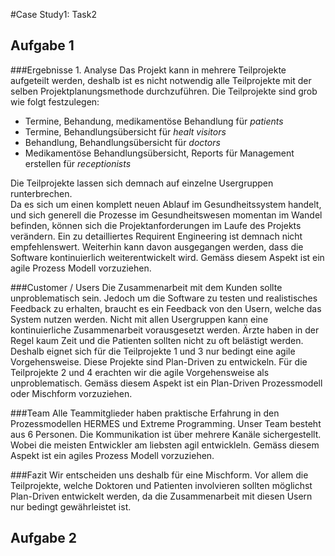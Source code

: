 #Case Study1: Task2

## Aufgabe 1

###Ergebnisse 1. Analyse
Das Projekt kann in mehrere Teilprojekte aufgeteilt werden, deshalb ist es nicht notwendig alle Teilprojekte mit der selben Projektplanungsmethode durchzuführen.
Die Teilprojekte sind grob wie folgt festzulegen:

* Termine, Behandung, medikamentöse Behandlung für *patients*
* Termine, Behandlungsübersicht für  *healt visitors*
* Behandlung, Behandlungsübersicht für *doctors*
* Medikamentöse Behandlungsübersicht, Reports für Management erstellen für *receptionists*

Die Teilprojekte lassen sich demnach auf einzelne Usergruppen runterbrechen.  
Da es sich um einen komplett neuen Ablauf im Gesundheitssystem handelt, und sich generell die Prozesse im Gesundheitswesen momentan im Wandel befinden, können sich die Projektanforderungen im Laufe des Projekts verändern. Ein zu detailliertes Requirent Engineering ist demnach nicht empfehlenswert.
Weiterhin kann davon ausgegangen werden, dass die Software kontinuierlich weiterentwickelt wird.
Gemäss diesem Aspekt ist ein agile Prozess Modell vorzuziehen.

###Customer / Users
Die Zusammenarbeit mit dem Kunden sollte unproblematisch sein. Jedoch um die Software zu testen und realistisches Feedback zu erhalten, braucht es ein Feedback von den Usern, welche das System nutzen werden.
Nicht mit allen Usergruppen kann eine kontinuierliche Zusammenarbeit vorausgesetzt werden.
Ärzte haben in der Regel kaum Zeit und die Patienten sollten nicht zu oft belästigt werden.
Deshalb eignet sich für die Teilprojekte 1 und 3 nur bedingt eine agile Vorgehensweise.  Diese Projekte sind Plan-Driven zu entwickeln.
Für die Teilprojekte 2 und 4 erachten wir die agile Vorgehensweise als unproblematisch.
Gemäss diesem Aspekt ist ein Plan-Driven Prozessmodell oder Mischform vorzuziehen.

###Team
Alle Teammitglieder haben praktische Erfahrung in den Prozessmodellen HERMES und Extreme Programming.  Unser Team besteht aus 6 Personen. Die Kommunikation ist über mehrere Kanäle sichergestellt. Wobei die meisten Entwickler am liebsten agil entwickleln.
Gemäss diesem Aspekt ist ein agiles Prozess Modell vorzuziehen.

###Fazit
Wir entscheiden uns deshalb für eine Mischform. Vor allem die Teilprojekte, welche Doktoren und Patienten involvieren sollten möglichst Plan-Driven entwickelt werden, da die Zusammenarbeit mit diesen Usern nur bedingt gewährleistet ist.

## Aufgabe 2
